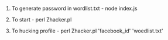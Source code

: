 1) To generate password in wordlist.txt - node index.js

1) To start - perl Zhacker.pl

2) To hucking profile - perl Zhacker.pl 'facebook_id' 'woedlist.txt'
